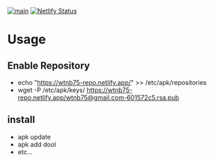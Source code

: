 [![main](https://github.com/wtnb75/alpine-pkg/actions/workflows/main.yml/badge.svg)](https://github.com/wtnb75/alpine-pkg/actions/workflows/main.yml) [![Netlify Status](https://api.netlify.com/api/v1/badges/c8ca8f09-8390-4fbc-9aab-4bf79ecf4fcb/deploy-status)](https://app.netlify.com/sites/wtnb75-repo/deploys)

# Usage

## Enable Repository

- echo "https://wtnb75-repo.netlify.app/" >> /etc/apk/repositories
- wget -P /etc/apk/keys/ https://wtnb75-repo.netlify.app/wtnb75@gmail.com-601572c5.rsa.pub

## install

- apk update
- apk add dool
- etc...
